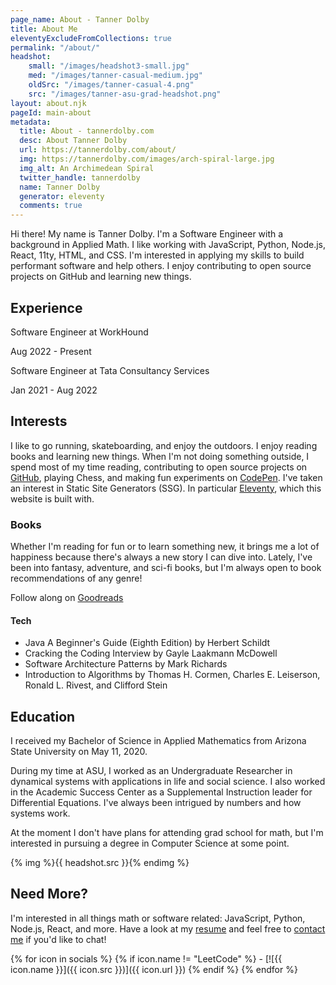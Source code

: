 ```yaml
---
page_name: About - Tanner Dolby
title: About Me
eleventyExcludeFromCollections: true
permalink: "/about/"
headshot:
    small: "/images/headshot3-small.jpg"
    med: "/images/tanner-casual-medium.jpg"
    oldSrc: "/images/tanner-casual-4.png"
    src: "/images/tanner-asu-grad-headshot.png"
layout: about.njk
pageId: main-about
metadata:
  title: About - tannerdolby.com
  desc: About Tanner Dolby
  url: https://tannerdolby.com/about/
  img: https://tannerdolby.com/images/arch-spiral-large.jpg
  img_alt: An Archimedean Spiral
  twitter_handle: tannerdolby
  name: Tanner Dolby
  generator: eleventy
  comments: true
---
```


Hi there! My name is Tanner Dolby. I'm a Software Engineer with a background in Applied Math. I like working with JavaScript, Python, Node.js, React, 11ty, HTML, and CSS. I'm interested in applying my skills to build performant software and help others. I enjoy contributing to open source projects on GitHub and learning new things.

## Experience

<div class="experience-container">
    <div>
        <div class="job-title">Software Engineer at WorkHound</div>
        <p class="job-duration">Aug 2022 - Present</p>
    </div>
</div>

<div class="experience-container">
    <div>
        <div class="job-title">Software Engineer at Tata Consultancy Services</div>
        <p class="job-duration">Jan 2021 - Aug 2022</p>
    </div>
</div>

## Interests

I like to go running, skateboarding, and enjoy the outdoors. I enjoy reading books and learning new things. When I'm not doing something outside, I spend most of my time reading, contributing to open source projects on [GitHub][github], playing Chess, and making fun experiments on [CodePen][codepen]. I've taken an interest in Static Site Generators (SSG). In particular [Eleventy][eleventy], which this website is built with.

### Books
Whether I'm reading for fun or to learn something new, it brings me a lot of happiness because there's always a new story I can dive into. Lately, I've been into fantasy, adventure, and sci-fi books, but I'm always open to book recommendations of any genre!

Follow along on [Goodreads](https://www.goodreads.com/user/show/174342604-tanner-dolby)

<h4 class="h3-5">Tech</h4>

<ul class="book-list">
    <li>Java A Beginner's Guide (Eighth Edition) by Herbert Schildt</li>
    <li>Cracking the Coding Interview by Gayle Laakmann McDowell</li>
    <li>Software Architecture Patterns by Mark Richards</li>
    <li>Introduction to Algorithms by Thomas H. Cormen, Charles E. Leiserson, Ronald L. Rivest, and Clifford Stein</li>
</ul>

## Education

I received my Bachelor of Science in Applied Mathematics from Arizona State University on May 11, 2020. 

During my time at ASU, I worked as an Undergraduate Researcher in dynamical systems with applications in life and social science. I also worked in the Academic Success Center as a Supplemental Instruction leader for Differential Equations. I've always been intrigued by numbers and how systems work.

At the moment I don't have plans for attending grad school for math, but I'm interested in pursuing a degree in Computer Science at some point.

{% img %}{{ headshot.src }}{% endimg %}

## Need More?

I'm interested in all things math or software related: JavaScript, Python, Node.js, React, and more. Have a look at my [resume][resume] and feel free to [contact me][contact] if you'd like to chat!

<div class="social-icons">
{% for icon in socials %}
    {% if icon.name != "LeetCode" %}
- [![{{ icon.name }}]({{ icon.src }})]({{ icon.url }})
    {% endif %}
{% endfor %}
</div>


[github]: https://github.com/tannerdolby
[codepen]: https://codepen.io/tannerdolby
[eleventy]: https://11ty.dev
[vectornator]: https://www.vectornator.io/
[contact]: /contact/
[resume]: /resume.pdf
[grad ceremony]: https://vgradasu.z4.web.core.windows.net/asu/III/#811351
[pandemic]: https://www.cdc.gov/coronavirus/2019-ncov/index.html
